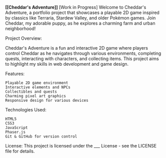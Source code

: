 **[[Cheddar's Adventure]]**
[Work in Progress]
Welcome to Cheddar's Adventure, a portfolio project that showcases a playable 2D game inspired by classics like Terraria, Stardew Valley, and older Pokémon games. Join Cheddar, my adorable puppy, as he explores a charming farm and urban neighborhood!



Project Overview:

Cheddar's Adventure is a fun and interactive 2D game where players control Cheddar as he navigates through various environments, completing quests, interacting with characters, and collecting items. This project aims to highlight my skills in web development and game design.



Features:

    Playable 2D game environment
    Interactive elements and NPCs
    Collectibles and quests
    Charming pixel art graphics
    Responsive design for various devices



Technologies Used:

    HTML5
    CSS3
    JavaScript
    Phaser.js
    Git & GitHub for version control


License:
This project is licensed under the ___ License - see the LICENSE file for details.
